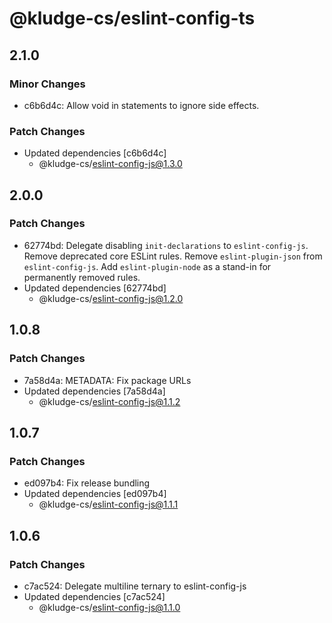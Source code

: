 # @kludge-cs/eslint-config-ts

## 2.1.0

### Minor Changes

- c6b6d4c: Allow void in statements to ignore side effects.

### Patch Changes

- Updated dependencies [c6b6d4c]
  - @kludge-cs/eslint-config-js@1.3.0

## 2.0.0

### Patch Changes

- 62774bd: Delegate disabling `init-declarations` to `eslint-config-js`.
  Remove deprecated core ESLint rules.
  Remove `eslint-plugin-json` from `eslint-config-js`.
  Add `eslint-plugin-node` as a stand-in for permanently removed rules.
- Updated dependencies [62774bd]
  - @kludge-cs/eslint-config-js@1.2.0

## 1.0.8

### Patch Changes

- 7a58d4a: METADATA: Fix package URLs
- Updated dependencies [7a58d4a]
  - @kludge-cs/eslint-config-js@1.1.2

## 1.0.7

### Patch Changes

- ed097b4: Fix release bundling
- Updated dependencies [ed097b4]
  - @kludge-cs/eslint-config-js@1.1.1

## 1.0.6

### Patch Changes

- c7ac524: Delegate multiline ternary to eslint-config-js
- Updated dependencies [c7ac524]
  - @kludge-cs/eslint-config-js@1.1.0
